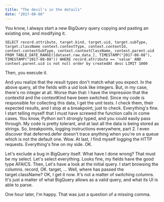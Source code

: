 ```yaml
---
title: "The devil's in the details"
date: "2017-08-08"
---
```


You know, I always start a new BigQuery query copying and pasting an existing one, and modifying it.

`SELECT record.attribute, target.kind, target.uid, target.subType, target.className context.contextType, context.contextId, context.contextSubType, context.contextClassName, context.parent.uid FROM TABLE_DATE_RANGE([dataset.raw_data_], TIMESTAMP("2017-08-08"), TIMESTAMP("2017-08-08")) WHERE record.attribute == 'value' AND context.parent.uid is not null order by createdAt desc LIMIT 1000`

Then, you execute it.

And you realize that the result types don't match what you expect. In the above query, all the fields with a uid look like integers. But, in my case, there's no integer at all. Worse than that: I have the impression that the contextId and the contextKind have been switched. Since my code is responsible for collecting this data, I get the unit tests. I check them, their expected results, and I stop at a breakpoint, just to check. Everything's fine. I start telling myself that I must have screwed the function calls in come cases. You know, Python isn't strongly typed, and you could easily pass through. My code is pretty tolerant, and at last all the data is being stored as strings. So, breakpoints, logging instructions everywhere, part 2. I even discover that deferred.defer doesn't trace anything when you're on a queue which is not the default one. Wow. At last, I find myself logging the HTTP requests. Everything's fine on my side. OK.

Let's exclude a bug in BigQuery itself. What have I done wrong? That must be my select. Let's select everything. Looks fine, my fields have the good type AFAICS. Then, Let's have a look at the initial query. I start browsing the columns. record, OK. target, ... Well, where has passed the target.className? OK, I get it now. It's not a matter of switching columns. It's just a matter of what BigQuery allows as a valid query, and what its UI is able to parse.

One hour later, I'm happy. That was just a question of a missing comma.
